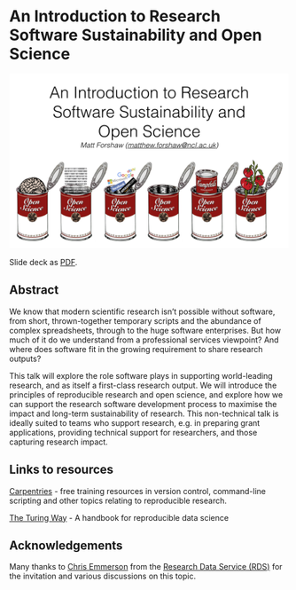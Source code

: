 # An Introduction to Research Software Sustainability and Open Science

<img src="mainslide.png" alt="An Introduction to Research Software Sustainability and Open Science" />

Slide deck as <a href="https://github.com/mattforshaw/NewcastleResearchSoftwareSustainability/blob/master/nclrssos_110719.pdf">PDF</a>.

## Abstract
We know that modern scientific research isn’t possible without software, from short, thrown-together temporary scripts and the abundance of complex spreadsheets, through to the huge software enterprises. But how much of it do we understand from a professional services viewpoint? And where does software fit in the growing requirement to share research outputs?

This talk will explore the role software plays in supporting world-leading research, and as itself a first-class research output. We will introduce the principles of reproducible research and open science, and explore how we can support the research software development process to maximise the impact and long-term sustainability of research. This non-technical talk is ideally suited to teams who support research, e.g. in preparing grant applications, providing technical support for researchers, and those capturing research impact.

## Links to resources
<a href="https://carpentries.org/">Carpentries</a> - free training resources in version control, command-line scripting and other topics relating to reproducible research.

<a href="https://the-turing-way.netlify.com/introduction/introduction">The Turing Way</a> - A handbook for reproducible data science

## Acknowledgements 
Many thanks to <a href="https://www.ncl.ac.uk/library/contact/staff/profile/chris.emmerson">Chris Emmerson</a> from the <a href="https://research.ncl.ac.uk/rdm/">Research Data Service (RDS)</a> for the invitation and various discussions on this topic.
